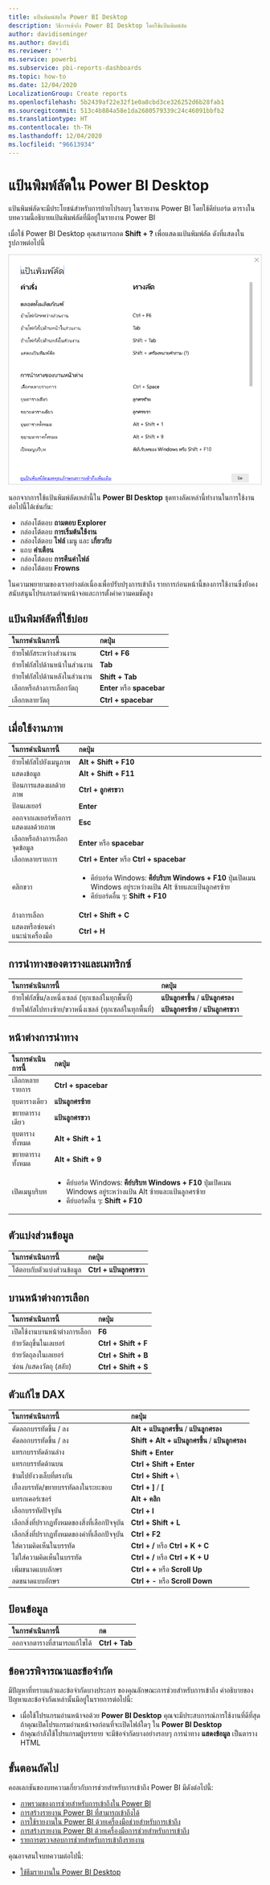 ```yaml
---
title: แป้นพิมพ์ลัดใน Power BI Desktop
description: วิธีการเข้าถึง Power BI Desktop โดยใช้แป้นพิมพ์ลัด
author: davidiseminger
ms.author: davidi
ms.reviewer: ''
ms.service: powerbi
ms.subservice: pbi-reports-dashboards
ms.topic: how-to
ms.date: 12/04/2020
LocalizationGroup: Create reports
ms.openlocfilehash: 5b2439af22e32f1e0a8cbd3ce326252d6b28fab1
ms.sourcegitcommit: 513c4b884a58e1da2680579339c24c46091bbfb2
ms.translationtype: HT
ms.contentlocale: th-TH
ms.lasthandoff: 12/04/2020
ms.locfileid: "96613934"
---
```

# <a name="keyboard-shortcuts-in-power-bi-desktop"></a>แป้นพิมพ์ลัดใน Power BI Desktop

แป้นพิมพ์ลัดจะมีประโยชน์สำหรับการย้ายไปรอบๆ ในรายงาน Power BI โดยใช้คีย์บอร์ด ตารางในบทความนี้อธิบายแป้นพิมพ์ลัดที่มีอยู่ในรายงาน Power BI 

เมื่อใช้ Power BI Desktop คุณสามารถกด **Shift + ?** เพื่อแสดงแป้นพิมพ์ลัด ดังที่แสดงในรูปภาพต่อไปนี้

![กด Shift + ? หรือไม่ ใน Power BI Desktop เพื่อแสดงแป้นพิมพ์ลัดการช่วยสำหรับการเข้าถึง](media/desktop-accessibility/accessibility-03.png)

นอกจากการใช้แป้นพิมพ์ลัดเหล่านี้ใน **Power BI Desktop** ชุดทางลัดเหล่านี้ทำงานในการใช้งานต่อไปนี้ได้เช่นกัน:

* กล่องโต้ตอบ **ถามตอบ Explorer**
* กล่องโต้ตอบ **การเริ่มต้นใช้งาน**
* กล่องโต้ตอบ **ไฟล์** เมนู และ **เกี่ยวกับ**
* แถบ **คำเตือน**
* กล่องโต้ตอบ **การคืนค่าไฟล์**
* กล่องโต้ตอบ **Frowns**

ในความพยายามของเราอย่างต่อเนื่องเพื่อปรับปรุงการเข้าถึง รายการก่อนหน้านี้ของการใช้งานซึ่งยังคงสนับสนุนโปรแกรมอ่านหน้าจอและการตั้งค่าความคมชัดสูง

## <a name="frequently-used-shortcuts"></a>แป้นพิมพ์ลัดที่ใช้บ่อย
| ในการดำเนินการนี้           | กดปุ่ม                |
| :------------------- | :------------------- |
| ย้ายโฟกัสระหว่างส่วนงาน  | **Ctrl + F6** |
| ย้ายโฟกัสไปด้านหน้าในส่วนงาน | **Tab**         |
| ย้ายโฟกัสไปด้านหลังในส่วนงาน | **Shift + Tab** |
| เลือกหรือล้างการเลือกวัตถุ | **Enter** หรือ **spacebar** |
| เลือกหลายวัตถุ | **Ctrl + spacebar** |

## <a name="on-visual"></a>เมื่อใช้งานภาพ
| ในการดำเนินการนี้           | กดปุ่ม                |
| :------------------- | :------------------- |
| ย้ายโฟกัสไปยังเมนูภาพ | **Alt + Shift + F10** |
| แสดงข้อมูล | **Alt + Shift + F11**  |
| ป้อนการแสดงผลด้วยภาพ | **Ctrl + ลูกศรขวา** |
| ป้อนเลเยอร์ | **Enter** |
| ออกจากเลเยอร์หรือการแสดงผลด้วยภาพ | **Esc** |
| เลือกหรือล้างการเลือกจุดข้อมูล | **Enter** หรือ **spacebar** |
| เลือกหลายรายการ | **Ctrl + Enter** หรือ **Ctrl + spacebar** |
| คลิกขวา | <ul><li>คีย์บอร์ด Windows: **คีย์บริบท Windows + F10** ปุ่มเปิดเมน Windows อยู่ระหว่างแป้น Alt ซ้ายและแป้นลูกศรซ้าย</li><li>คีย์บอร์ดอื่น ๆ: **Shift + F10**</li></ul> |
| ล้างการเลือก | **Ctrl + Shift + C** |
| แสดงหรือซ่อนคำแนะนำเครื่องมือ | **Ctrl + H** |

## <a name="table-and-matrix-navigation"></a>การนำทางของตารางและเมทริกซ์
| ในการดำเนินการนี้          | กดปุ่ม                |
| :------------------- | :------------------- |
| ย้ายโฟกัสขึ้น/ลงหนึ่งเซลล์ (ทุกเซลล์ในทุกพื้นที่)  | **แป้นลูกศรขึ้น** / **แป้นลูกศรลง** |
| ย้ายโฟกัสไปทางซ้าย/ขวาหนึ่งเซลล์ (ทุกเซลล์ในทุกพื้นที่)  | **แป้นลูกศรซ้าย** / **แป้นลูกศรขวา** |

## <a name="pane-navigation"></a>หน้าต่างการนำทาง
| ในการดำเนินการนี้           | กดปุ่ม                |
| :------------------- | :------------------- |
| เลือกหลายรายการ | **Ctrl + spacebar** |
| ยุบตารางเดียว | **แป้นลูกศรซ้าย** |
| ขยายตารางเดียว | **แป้นลูกศรขวา** |
| ยุบตารางทั้งหมด | **Alt + Shift + 1** |
| ขยายตารางทั้งหมด | **Alt + Shift + 9** |
| เปิดเมนูบริบท | <ul><li>คีย์บอร์ด Windows: **คีย์บริบท Windows + F10**  ปุ่มเปิดเมน Windows อยู่ระหว่างแป้น Alt ซ้ายและแป้นลูกศรซ้าย</li><li>คีย์บอร์ดอื่น ๆ: **Shift + F10**</li></ul> |

## <a name="slicer"></a>ตัวแบ่งส่วนข้อมูล
| ในการดำเนินการนี้         | กดปุ่ม                |
| :------------------- | :------------------- |
| โต้ตอบกับตัวแบ่งส่วนข้อมูล | **Ctrl + แป้นลูกศรขวา** |

## <a name="selection-pane"></a>บานหน้าต่างการเลือก
| ในการดำเนินการนี้           | กดปุ่ม                |
| :------------------- | :------------------- |
| เปิดใช้งานบานหน้าต่างการเลือก | **F6** |
| ย้ายวัตถุขึ้นในเลเยอร์ | **Ctrl + Shift + F** |
| ย้ายวัตถุลงในเลเยอร์ | **Ctrl + Shift + B** |
| ซ่อน /แสดงวัตถุ (สลับ) | **Ctrl + Shift + S** |

## <a name="dax-editor"></a>ตัวแก้ไข DAX
| ในการดำเนินการนี้          | กดปุ่ม                |
| :------------------- | :------------------- |
| คัดลอกบรรทัดขึ้น / ลง | **Alt + แป้นลูกศรขึ้น** / **แป้นลูกศรลง** |
| คัดลอกบรรทัดขึ้น / ลง | **Shift + Alt + แป้นลูกศรขึ้น** / **แป้นลูกศรลง** |
| แทรกบรรทัดด้านล่าง | **Shift + Enter** |
| แทรกบรรทัดด้านบน | **Ctrl + Shift + Enter** |
| ข้ามไปยังวงเล็บที่ตรงกัน | **Ctrl + Shift +**  \ |
| เยื้องบรรทัด/ขยายบรรทัดลงในระยะขอบ | **Ctrl + ]**  /  **[** |
| แทรกเคอร์เซอร์ | **Alt + คลิก** |
| เลือกบรรทัดปัจจุบัน | **Ctrl + I** |
| เลือกสิ่งที่ปรากฏทั้งหมดของสิ่งที่เลือกปัจจุบัน | **Ctrl + Shift + L** |
| เลือกสิ่งที่ปรากฏทั้งหมดของคำที่เลือกปัจจุบัน | **Ctrl + F2** |
| ใส่ความคิดเห็นในบรรทัด | **Ctrl + /** หรือ **Ctrl + K + C** |
| ไม่ใส่ความคิดเห็นในบรรทัด | **Ctrl + /** หรือ **Ctrl + K + U** |
| เพิ่มขนาดแบบอักษร | **Ctrl + +** หรือ **Scroll Up** |
| ลดขนาดแบบอักษร | **Ctrl + -** หรือ **Scroll Down** |

## <a name="enter-data"></a>ป้อนข้อมูล
| ในการดำเนินการนี้           | กด                |
| :------------------- | :------------------- |
| ออกจากตารางที่สามารถแก้ไขได้ | **Ctrl + Tab** |



## <a name="considerations-and-limitations"></a>ข้อควรพิจารณาและข้อจำกัด
มีปัญหาที่ทราบแล้วและข้อจำกัดบางประการ ของคุณลักษณะการช่วยสำหรับการเข้าถึง คำอธิบายของปัญหาและข้อจำกัดเหล่านั้นมีอยู่ในรายการต่อไปนี้:

* เมื่อใช้โปรแกรมอ่านหน้าจอด้วย **Power BI Desktop** คุณจะมีประสบการณ์การใช้งานที่ดีที่สุดถ้าคุณเปิดโปรแกรมอ่านหน้าจอก่อนที่จะเปิดไฟล์ใดๆ ใน **Power BI Desktop**
* ถ้าคุณกำลังใช้โปรแกรมผู้บรรยาย จะมีข้อจำกัดบางอย่างรอบๆ การนำทาง **แสดงข้อมูล** เป็นตาราง HTML


## <a name="next-steps"></a>ขั้นตอนถัดไป

คอลเลกชันของบทความเกี่ยวกับการช่วยสำหรับการเข้าถึง Power BI มีดังต่อไปนี้:

* [ภาพรวมของการช่วยสำหรับการเข้าถึงใน Power BI](desktop-accessibility-overview.md) 
* [การสร้างรายงาน Power BI ที่สามารถเข้าถึงได้](desktop-accessibility-creating-reports.md) 
* [การใช้รายงานใน Power BI ด้วยเครื่องมือช่วยสำหรับการเข้าถึง](desktop-accessibility-consuming-tools.md)
* [การสร้างรายงาน Power BI ด้วยเครื่องมือการช่วยสำหรับการเข้าถึง](desktop-accessibility-creating-tools.md)
* [รายการตรวจสอบการช่วยสำหรับการเข้าถึงรายงาน](desktop-accessibility-creating-reports.md#report-accessibility-checklist)

คุณอาจสนใจบทความต่อไปนี้:

* [ใช้ธีมรายงานใน Power BI Desktop](desktop-report-themes.md)



